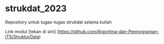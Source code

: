 # strukdat_2023
Repository untuk tugas-tugas strukdat selama kuliah

Link modul [tekan di sini] (https://github.com/Algoritma-dan-Pemrograman-ITS/StrukturData)